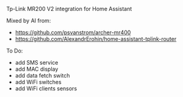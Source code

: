 Tp-Link MR200 V2 integration for Home Assistant

Mixed by AI from:
  - https://github.com/psvanstrom/archer-mr400
  - https://github.com/AlexandrErohin/home-assistant-tplink-router

To Do:
  - add SMS service
  - add MAC display
  - add data fetch switch
  - add WiFi switches
  - add WiFi clients sensors
